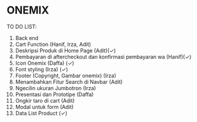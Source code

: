 # ONEMIX

TO DO LIST: 
1. Back end
2. Cart Function (Hanif, Irza, Adit)
4. Deskripsi Produk di Home Page (Adit)(✓)
5. Pembayaran di aftercheckout dan konfirmasi pembayaran wa (Hanif)(✓)
6. Icon Onemix (Daffa)  (✓)
7. Font styling (Irza) (✓)
8. Footer (Copyright, Gambar onemix) (Irza)
9. Menambahkan Fitur Search di Navbar (Adit)
10. Ngecilin ukuran Jumbotron (Irza)
11. Presentasi dan Prototipe (Daffa)
12. Ongkir taro di cart (Adit)
13. Modal untuk form (Adit)
14. Data List Product (✓)
